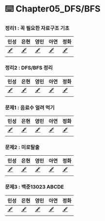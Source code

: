 # ⌨️ Chapter05_DFS/BFS

### 정리1 : 꼭 필요한 자료구조 기초
| 민성 | 은현 | 영민 | 아연 | 정화 |
|---|---|---|---|---|
|[🖋️]()|[🖋️]()|[🖋️](ym_DFS_BFS.py)|[🖋️](ay_dfs_bfs.py)|[🖋️](https://fearless-canary-3ea.notion.site/1-cc1c02467abe4ef789d09e4a572a05f5)|
### 정리2 : DFS/BFS 정리
| 민성 | 은현 | 영민 | 아연 | 정화 |
|---|---|---|---|---|
|[🖋️]()|[🖋️]()|[🖋️]()|[🖋️]()|[🖋️](https://fearless-canary-3ea.notion.site/2-DFS-BFS-a13e5626a64f403db9846fe44b67cb07)|
### 문제1 : 음료수 얼려 먹기
| 민성 | 은현 | 영민 | 아연 | 정화 |
|---|---|---|---|---|
|[🖋️]()|[🖋️](eh_DFSBFS_p1.py)|[🖋️]()|[🖋️](ay_dfs_bfs.py)|[🖋️](jh_dfs_bfs_p1.py)|
### 문제2 : 미로탈출
| 민성 | 은현 | 영민 | 아연 | 정화 |
|---|---|---|---|---|
|[🖋️]()|[🖋️](eh_DFSBFS_p2.py)|[🖋️]()|[🖋️](ay_dfs_bfs.py)|[🖋️](jh_dfs_bfs_p2.py)|
### 문제3 : 백준13023 ABCDE
| 민성 | 은현 | 영민 | 아연 | 정화 |
|---|---|---|---|---|
|[🖋️](ms_dfs_bfs_p3.py)|[🖋️](eh_DFSBFS_p3.py)|[🖋️]()|[🖋️](ay_dfs_bfs.py)|[🖋️]()|